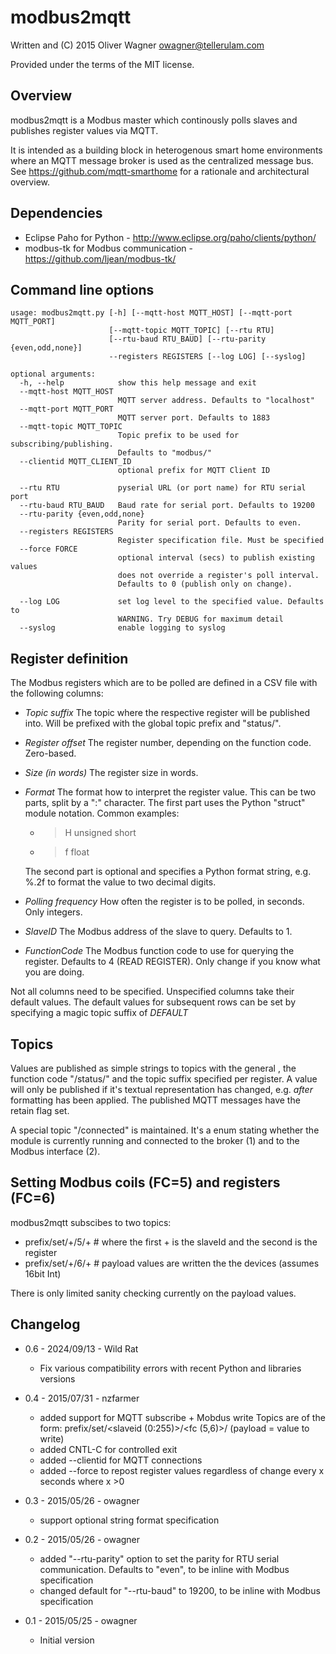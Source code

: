 modbus2mqtt
===========

  Written and (C) 2015 Oliver Wagner <owagner@tellerulam.com> 
  
  Provided under the terms of the MIT license.


Overview
--------
modbus2mqtt is a Modbus master which continously polls slaves and publishes
register values via MQTT.

It is intended as a building block in heterogenous smart home environments where 
an MQTT message broker is used as the centralized message bus.
See https://github.com/mqtt-smarthome for a rationale and architectural overview.


Dependencies
------------
* Eclipse Paho for Python - http://www.eclipse.org/paho/clients/python/
* modbus-tk for Modbus communication - https://github.com/ljean/modbus-tk/


Command line options
--------------------
    usage: modbus2mqtt.py [-h] [--mqtt-host MQTT_HOST] [--mqtt-port MQTT_PORT]
                          [--mqtt-topic MQTT_TOPIC] [--rtu RTU]
                          [--rtu-baud RTU_BAUD] [--rtu-parity {even,odd,none}]
                          --registers REGISTERS [--log LOG] [--syslog]
    
    optional arguments:
      -h, --help            show this help message and exit
      --mqtt-host MQTT_HOST
                            MQTT server address. Defaults to "localhost"
      --mqtt-port MQTT_PORT
                            MQTT server port. Defaults to 1883
      --mqtt-topic MQTT_TOPIC
                            Topic prefix to be used for subscribing/publishing.
                            Defaults to "modbus/"
      --clientid MQTT_CLIENT_ID
                            optional prefix for MQTT Client ID

      --rtu RTU             pyserial URL (or port name) for RTU serial port
      --rtu-baud RTU_BAUD   Baud rate for serial port. Defaults to 19200
      --rtu-parity {even,odd,none}
                            Parity for serial port. Defaults to even.
      --registers REGISTERS
                            Register specification file. Must be specified
      --force FORCE	    
                            optional interval (secs) to publish existing values
                            does not override a register's poll interval.
                            Defaults to 0 (publish only on change).
				
      --log LOG             set log level to the specified value. Defaults to
                            WARNING. Try DEBUG for maximum detail
      --syslog              enable logging to syslog

      
Register definition
-------------------
The Modbus registers which are to be polled are defined in a CSV file with
the following columns:

* *Topic suffix*
  The topic where the respective register will be published into. Will
  be prefixed with the global topic prefix and "status/".
* *Register offset*
  The register number, depending on the function code. Zero-based.
* *Size (in words)*
  The register size in words.
* *Format*
  The format how to interpret the register value. This can be two parts, split
  by a ":" character.
  The first part uses the Python
  "struct" module notation. Common examples:
    - >H unsigned short
    - >f float
  
  The second part is optional and specifies a Python format string, e.g.
      %.2f
  to format the value to two decimal digits.
* *Polling frequency*
    How often the register is to be polled, in seconds. Only integers.
* *SlaveID*
    The Modbus address of the slave to query. Defaults to 1.
* *FunctionCode*
  The Modbus function code to use for querying the register. Defaults
  to 4 (READ REGISTER). Only change if you know what you are doing.

Not all columns need to be specified. Unspecified columns take their
default values. The default values for subsequent rows can be set
by specifying a magic topic suffix of *DEFAULT*

Topics
------
Values are published as simple strings to topics with the general <prefix>,
the function code "/status/" and the topic suffix specified per register.
A value will only be published if it's textual representation has changed,
e.g. _after_ formatting has been applied. The published MQTT messages have
the retain flag set.

A special topic "<prefix>/connected" is maintained. 
It's a enum stating whether the module is currently running and connected to 
the broker (1) and to the Modbus interface (2).

Setting Modbus coils (FC=5) and registers (FC=6)
------------------------------------------------

modbus2mqtt subscibes to two topics:

- prefix/set/+/5/+  # where the first + is the slaveId and the second is the register
- prefix/set/+/6/+  # payload values are written the the devices (assumes 16bit Int)

There is only limited sanity checking currently on the payload values.


Changelog
---------
* 0.6 - 2024/09/13 - Wild Rat
  - Fix various compatibility errors with recent Python and libraries versions
* 0.4 - 2015/07/31 - nzfarmer
  - added support for MQTT subscribe + Mobdus write
    Topics are of the form: prefix/set/<slaveid (0:255)>/<fc (5,6)>/<register>  (payload = value to write)
  - added CNTL-C for controlled exit
  - added --clientid for MQTT connections
  - added --force to repost register values regardless of change every x seconds where x >0
	
* 0.3 - 2015/05/26 - owagner
  - support optional string format specification
* 0.2 - 2015/05/26 - owagner
  - added "--rtu-parity" option to set the parity for RTU serial communication. Defaults to "even",
    to be inline with Modbus specification
  - changed default for "--rtu-baud" to 19200, to be inline with Modbus specification

* 0.1 - 2015/05/25 - owagner
  - Initial version
  
